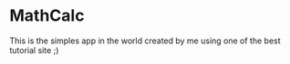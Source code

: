 # MathCalc
This is the simples app in the world created by me using one of the best tutorial site ;) 
